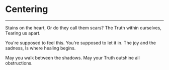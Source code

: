 # Centering

---

Stains on the heart,
Or do they call them scars?
The Truth within ourselves,
Tearing us apart.

You're supposed to feel this.
You're supposed to let it in.
The joy and the sadness,
Is where healing begins.

May you walk between the shadows.
May your Truth outshine all obstructions.